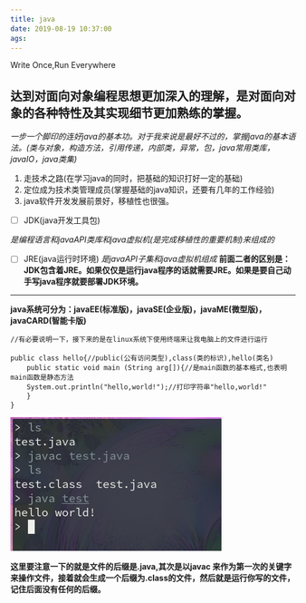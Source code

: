 ```yaml
---
title: java
date: 2019-08-19 10:37:00
ags:
---
```


Write Once,Run Everywhere
 <!--more-->
 **达到对面向对象编程思想更加深入的理解，是对面向对象的各种特性及其实现细节更加熟练的掌握。** 
 ---

 *一步一个脚印的连好java的基本功。对于我来说是最好不过的，掌握java的基本语法。(类与对象，构造方法，引用传递，内部类，异常，包，java常用类库，javaIO，java类集)* 

1. 走技术之路(在学习java的同时，把基础的知识打好一定的基础)
2. 定位成为技术类管理成员(掌握基础的java知识，还要有几年的工作经验)
3. java软件开发发展前景好，移植性也很强。
- [ ] JDK(java开发工具包)

*是编程语言和javaAPI类库和java虚拟机(是完成移植性的重要机制)来组成的* 

- [ ] JRE(java运行时环境)
*是javaAPI子集和java虚拟机组成* 
**前面二者的区别是：JDK包含着JRE。如果仅仅是运行java程序的话就需要JRE。如果是要自己动手写java程序就要部署JDK环境。** 
---

**java系统可分为：javaEE(标准版)，javaSE(企业版)，javaME(微型版)，javaCARD(智能卡版)** 

```
//有必要说明一下，接下来的是在linux系统下使用终端来让我电脑上的文件进行运行

public class hello{//public(公有访问类型),class(类的标识),hello(类名)
    public static void main (String arg[]){//是main函数的基本格式,也表明main函数是静态方法
    System.out.println("hello,world!");//打印字符串"hello,world!"
    }
}
```
![终端运行的结果](Java/java0.png) 

**这里要注意一下的就是文件的后缀是.java,其次是以javac 来作为第一次的关键字来操作文件，接着就会生成一个后缀为.class的文件，然后就是运行你写的文件，记住后面没有任何的后缀。** 
